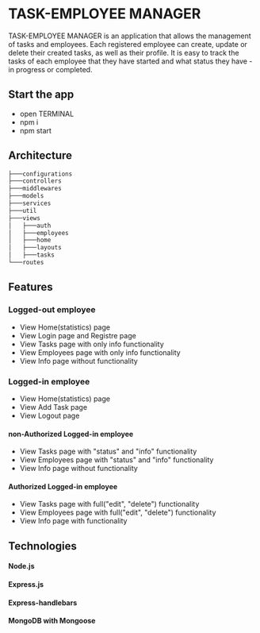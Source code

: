 
# TASK-EMPLOYEE MANAGER

TASK-EMPLOYEE MANAGER is an application that allows the management of tasks and employees. Each registered employee can create, update or delete their created tasks, as well as their profile. It is easy to track the tasks of each employee that they have started and what status they have - in progress or completed.

## Start the app

- open TERMINAL<br />
- npm i<br />
- npm start<br />

## Architecture

```bash
├───configurations
├───controllers
├───middlewares
├───models
├───services
├───util
├───views
│   ├───auth
│   ├───employees
│   ├───home
│   ├───layouts
│   ├───tasks
└───routes
```


## Features

### Logged-out employee

- View Home(statistics) page
- View Login page and Registre page
- View Tasks page with only info functionality
- View Employees page with only info functionality
- View Info page without functionality

### Logged-in employee

- View Home(statistics) page
- View Add Task page
- View Logout page

#### non-Authorized Logged-in employee

- View Tasks page with "status" and "info" functionality
- View Employees page with "status" and "info" functionality
- View Info page without functionality

#### Authorized Logged-in employee

- View Tasks page with full("edit", "delete") functionality
- View Employees page with full("edit", "delete") functionality
- View Info page with functionality

## Technologies

#### Node.js
#### Express.js
#### Express-handlebars
#### MongoDB with Mongoose
